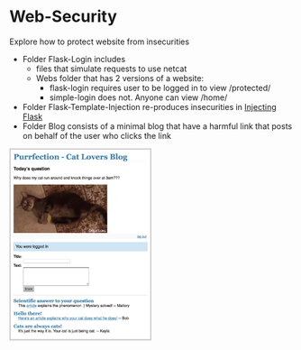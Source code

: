 # Web-Security
Explore how to protect website from insecurities
- Folder Flask-Login includes 
  - files that simulate requests to use netcat
  - Webs folder that has 2 versions of a website:
    - flask-login requires user to be logged in to view /protected/<usename>
    - simple-login does not. Anyone can view /home/<name>
- Folder Flask-Template-Injection re-produces insecurities in [Injecting Flask](https://nvisium.com/blog/2015/12/07/injecting-flask/)
- Folder Blog consists of a minimal blog that have a harmful link that posts on behalf of the user who clicks the link

<img src="https://raw.githubusercontent.com/KaylaNguyen/Web-Security/1cfe457f4b3c40b99b8d8e08840c5869982ac92c/Blog/ScreenShot.png" alt="Image" width="50%" height="50%"/>
